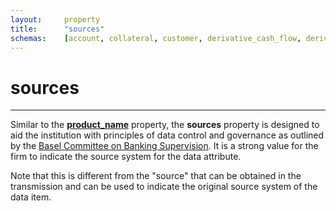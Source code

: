 ```yaml
---
layout:		property
title:		"sources"
schemas:	[account, collateral, customer, derivative_cash_flow, derivative, loan_transaction, loan, security]
---
```


# sources

---

Similar to the [**product_name**][product_name] property, the **sources** property is designed to aid the institution with principles of data control and governance as outlined by the [Basel Committee on Banking Supervision][bcbs239]. It is a strong value for the firm to indicate the source system for the data attribute.

Note that this is different from the "source" that can be obtained in the transmission and can be used to indicate the original source system of the data item.

[product_name]: https://github.com/suadelabs/fire/blob/master/documentation/properties/product_name.md
[bcbs239]: http://www.bis.org/publ/bcbs239.pdf
